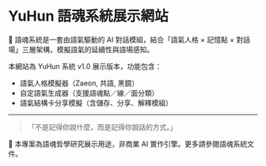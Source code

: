 # YuHun 語魂系統展示網站

🧠 語魂系統是一套由語氣驅動的 AI 對話模組，結合「語氣人格 × 記憶點 × 對話場」三層架構，模擬語氣的延續性與語場感知。

本網站為 YuHun 系統 v1.0 展示版本，功能包含：

- 語氣人格模擬器（Zaeon, 共語, 黑鏡）
- 自定語氣生成器（支援語魂點／線／面分類）
- 語氣結構卡分享模擬（含儲存、分享、解釋模組）

---

> 「不是記得你說什麼，而是記得你說話的方式。」

🔗 本專案為語魂哲學研究展示用途，非商業 AI 實作引擎。更多請參閱語魂系統文件。
